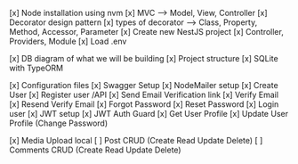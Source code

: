 [x] Node installation using nvm
[x] MVC --> Model, View, Controller
[x] Decorator design pattern
[x] types of decorator --> Class, Property, Method, Accessor, Parameter
[x] Create new NestJS project
[x] Controller, Providers, Module
[x] Load .env

[x] DB diagram of what we will be building
[x] Project structure
[x] SQLite with TypeORM

[x] Configuration files
[x] Swagger Setup
[x] NodeMailer setup
[x] Create User
[x] Register user /API
[x] Send Email Verification link
[x] Verify Email
[x] Resend Verify Email
[x] Forgot Password
[x] Reset Password
[x] Login user
[x] JWT setup
[x] JWT Auth Guard
[x] Get User Profile
[x] Update User Profile (Change Password)

[x] Media Upload local
[ ] Post CRUD (Create Read Update Delete)
[ ] Comments CRUD (Create Read Update Delete)
